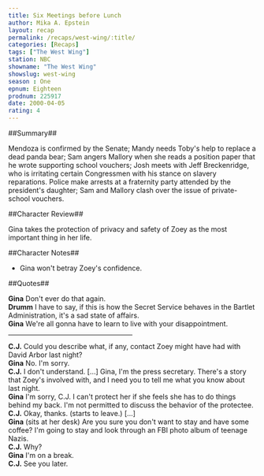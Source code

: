 ```yaml
---
title: Six Meetings before Lunch
author: Mika A. Epstein
layout: recap
permalink: /recaps/west-wing/:title/
categories: [Recaps]
tags: ["The West Wing"]
station: NBC  
showname: "The West Wing"
showslug: west-wing  
season : One  
epnum: Eighteen  
prodnum: 225917
date: 2000-04-05 
rating: 4  
---
```


##Summary##
  
Mendoza is confirmed by the Senate; Mandy needs Toby's help to replace a dead panda bear; Sam angers Mallory when she reads a position paper that he wrote supporting school vouchers; Josh meets with Jeff Breckenridge, who is irritating certain Congressmen with his stance on slavery reparations. Police make arrests at a fraternity party attended by the president's daughter; Sam and Mallory clash over the issue of private-school vouchers.

##Character Review##  

Gina takes the protection of privacy and safety of Zoey as the most important thing in her life.

##Character Notes##  

* Gina won't betray Zoey's confidence.

##Quotes##  

**Gina** Don't ever do that again.  
**Drumm** I have to say, if this is how the Secret Service behaves in the Bartlet Administration, it's a sad state of affairs.  
**Gina** We're all gonna have to learn to live with your disappointment.

<hr width=50% /> 

**C.J.** Could you describe what, if any, contact Zoey might have had with David Arbor last night?  
**Gina** No. I'm sorry.  
**C.J.** I don't understand. [&#8230;] Gina, I'm the press secretary. There's a story that Zoey's involved with, and I need you to tell me what you know about last night.  
**Gina** I'm sorry, C.J. I can't protect her if she feels she has to do things behind my back. I'm not permitted to discuss the behavior of the protectee.  
**C.J.** Okay, thanks. (starts to leave.) [&#8230;]  
**Gina** (sits at her desk) Are you sure you don't want to stay and have some coffee? I'm going to stay and look through an FBI photo album of teenage Nazis.  
**C.J.** Why?  
**Gina** I'm on a break.  
**C.J.** See you later.